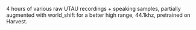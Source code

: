 4 hours of various raw UTAU recordings + speaking samples, partially augmented with world_shift for a better high range, 44.1khz, pretrained on Harvest.
